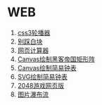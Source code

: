 # WEB
1. <a href='http://jiangk1214.win/WEBDemo/前端demo/css3轮播器.html'>css3轮播器</a>
2. <a href='http://jiangk1214.win/WEBDemo/前端demo/game.html'>别踩白块</a>
3. <a href='http://jiangk1214.win/WEBDemo/前端demo/网页计算器.html'>网页计算器</a>
4. <a href='http://jiangk1214.win/WEBDemo/前端demo/黑客帝国矩形阵.html'>Canvas绘制黑客帝国矩形阵</a>
5. <a href='http://jiangk1214.win/WEBDemo/前端demo/clock3.html'>Canvas绘制简易钟表</a>
6. <a href='http://jiangk1214.win/WEBDemo/前端demo/SVGClock.html'>SVG绘制简易钟表</a>
7. <a href='http://jiangk1214.win/WEBDemo/网页小游戏--2048/index.html'>2048游戏网页版</a>
8. <a href='http://jiangk1214.win/WEBDemo/js瀑布流/index.html'>图片瀑布流</a>
